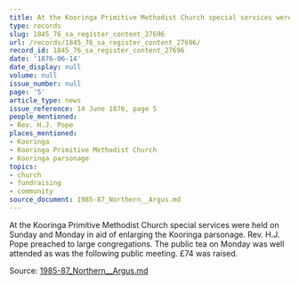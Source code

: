 ```yaml
---
title: At the Kooringa Primitive Methodist Church special services were held
type: records
slug: 1845_76_sa_register_content_27696
url: /records/1845_76_sa_register_content_27696/
record_id: 1845_76_sa_register_content_27696
date: '1876-06-14'
date_display: null
volume: null
issue_number: null
page: '5'
article_type: news
issue_reference: 14 June 1876, page 5
people_mentioned:
- Rev. H.J. Pope
places_mentioned:
- Kooringa
- Kooringa Primitive Methodist Church
- Kooringa parsonage
topics:
- church
- fundraising
- community
source_document: 1985-87_Northern__Argus.md
---
```


At the Kooringa Primitive Methodist Church special services were held on Sunday and Monday in aid of enlarging the Kooringa parsonage.  Rev. H.J. Pope preached to large congregations.  The public tea on Monday was well attended as was the following public meeting.  £74 was raised.

Source: [1985-87_Northern__Argus.md](/downloads/markdown/1985-87_Northern__Argus.md)

